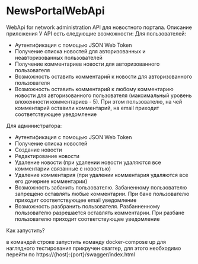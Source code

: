 # NewsPortalWebApi
WebApi for network administration 
API для новостного портала.
Описание приложения
У API есть следующие возможности:
Для пользователей:
- Аутентификация с помощью JSON Web Token
- Получение списка новостей для авторизованных и неавторизованных
пользователей
- Получение комментариев новости для авторизованного пользователя
- Возможность оставить комментарий к новости для авторизованного
пользователя
- Возможность оставить комментарий к любому комментарию новости для
авторизованного пользователя (максимальный уровень вложенности
комментариев - 5). При этом пользователю, на чей комментарий
оставили комментарий, на email приходит соответствующее
уведомление

Для администратора:
- Аутентификация с помощью JSON Web Token
- Получение списка новостей
- Создание новости
- Редактирование новости
- Удаление новости (при удалении новости удаляются все комментарии
связанные с новостью)
- Удаление комментария (при удалении комментария удаляются все его
дочерние комментарии)
- Возможность забанить пользователю. Забаненному пользователю
запрещено оставлять любые комментарии. При бане пользователю
приходит соответствующее email уведомление
- Возможность разбранить пользователя. Разбанненному пользователю
разрешается оставлять комментарии. При разбане пользователю
приходит соответствующее уведомление

Как запустить?

в командой строке запустить команду docker-compose up
для наглядного тестирования прикручен сваггер, для этого необходимо перейти по https://{host}:{port}/swagger/index.html
